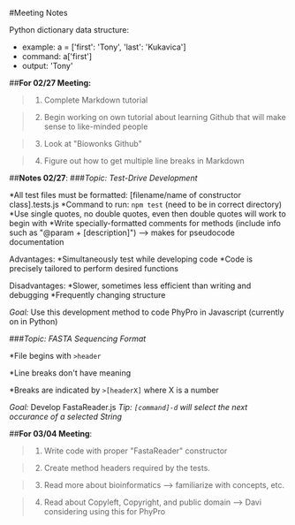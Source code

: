 #Meeting Notes

Python dictionary data structure:
* example: a = ['first': 'Tony', 'last': 'Kukavica']
* command: a['first']
* output: 'Tony'



##**For 02/27 Meeting:**
>1. Complete Markdown tutorial

>2. Begin working on own tutorial about learning Github that will make sense to like-minded people

>3. Look at "Biowonks Github"

>4. Figure out how to get multiple line breaks in Markdown



##**Notes 02/27**:
###*Topic: Test-Drive Development*

*All test files must be formatted: [filename/name of constructor class].tests.js
*Command to run: `npm test` (need to be in correct directory)
*Use single quotes, no double quotes, even then double quotes will work to begin with
*Write specially-formatted comments for methods (include info such as "@param + [description]")
    --> makes for pseudocode documentation

Advantages:
*Simultaneously test while developing code
*Code is precisely tailored to perform desired functions

Disadvantages:
*Slower, sometimes less efficient than writing and debugging
*Frequently changing structure

*_Goal:_* Use this development method to code PhyPro in Javascript (currently on in Python)


###*Topic: FASTA Sequencing Format*

*File begins with `>header`

*Line breaks don't have meaning

*Breaks are indicated by `>[headerX]` where X is a number

*_Goal:_* Develop FastaReader.js
_Tip: `[command]-d` will select the next occurance of a selected String_ 



##**For 03/04 Meeting**:

>1. Write code with proper "FastaReader" constructor

>2. Create method headers required by the tests.

>3. Read more about bioinformatics --> familiarize with concepts, etc.

>4. Read about Copyleft, Copyright, and public domain --> Davi considering using this for PhyPro

